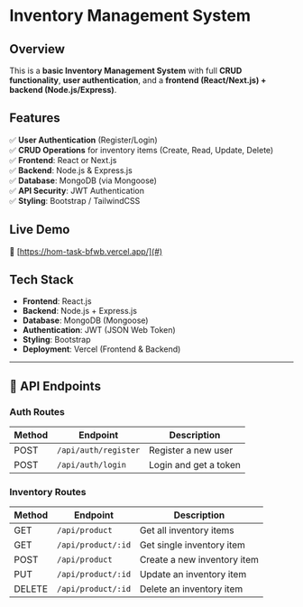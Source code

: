 # **Inventory Management System**

## **Overview**
This is a **basic Inventory Management System** with full **CRUD functionality**, **user authentication**, and a **frontend (React/Next.js) + backend (Node.js/Express)**.  

## **Features**
✅ **User Authentication** (Register/Login)  
✅ **CRUD Operations** for inventory items (Create, Read, Update, Delete)  
✅ **Frontend**: React or Next.js  
✅ **Backend**: Node.js & Express.js  
✅ **Database**: MongoDB (via Mongoose)  
✅ **API Security**: JWT Authentication  
✅ **Styling**: Bootstrap / TailwindCSS  

## **Live Demo**
🚀 [https://hom-task-bfwb.vercel.app/](#) 

## **Tech Stack**
- **Frontend**: React.js 
- **Backend**: Node.js + Express.js  
- **Database**: MongoDB (Mongoose)  
- **Authentication**: JWT (JSON Web Token)  
- **Styling**: Bootstrap   
- **Deployment**: Vercel (Frontend & Backend)  

---

## **📡 API Endpoints**

### **Auth Routes**
| Method | Endpoint      | Description |
|--------|--------------|-------------|
| POST   | `/api/auth/register` | Register a new user |
| POST   | `/api/auth/login`    | Login and get a token |

### **Inventory Routes**
| Method | Endpoint      | Description |
|--------|--------------|-------------|
| GET    | `/api/product`       | Get all inventory items |
| GET    | `/api/product/:id`   | Get single inventory item |
| POST   | `/api/product`       | Create a new inventory item |
| PUT    | `/api/product/:id`   | Update an inventory item |
| DELETE | `/api/product/:id`   | Delete an inventory item |


